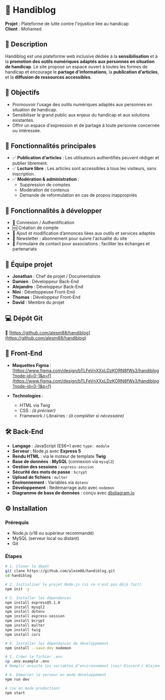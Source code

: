 # 🧠 Handiblog

**Projet** : Plateforme de lutte contre l'injustice liée au handicap  
**Client** : Mohamed  

## 📝 Description

Handiblog est une plateforme web inclusive dédiée à la **sensibilisation** et à la **promotion des outils numériques adaptés aux personnes en situation de handicap**. Le site propose un espace ouvert à toutes les formes de handicap et encourage le **partage d'informations**, la **publication d’articles**, et la **diffusion de ressources accessibles**.

## 🎯 Objectifs

- Promouvoir l’usage des outils numériques adaptés aux personnes en situation de handicap.
- Sensibiliser le grand public aux enjeux du handicap et aux solutions existantes.
- Offrir un espace d'expression et de partage à toute personne concernée ou intéressée.

## 🚀 Fonctionnalités principales

- ✅ **Publication d’articles** : Les utilisateurs authentifiés peuvent rédiger et publier librement.
- ✅ **Lecture libre** : Les articles sont accessibles à tous les visiteurs, sans inscription.
- ✅ **Modération & administration** :
  - Suppression de comptes
  - Modération de contenus
  - Demande de reformulation en cas de propos inappropriés

## 🔧 Fonctionnalités à développer

- 🔐 Connexion / Authentification
- 🆕 Création de compte
- 📢 Ajout et modification d’annonces liées aux outils et services adaptés
- 📰 Newsletter : abonnement pour suivre l'actualité du site
- 🧩 Formulaire de contact pour associations : faciliter les échanges et partenariats

## 👥 Équipe projet

- **Jonathan** : Chef de projet / Documentaliste  
- **Damien** : Développeur Back-End  
- **Alejandro** : Développeur Back-End  
- **Nini** : Développeuse Front-End  
- **Thomas** : Développeur Front-End  
- **David** : Membre du projet

## 💻 Dépôt Git

📁 [https://github.com/alesm88/handiblog](https://github.com/alesm88/handiblog)

## 🎨 Front-End

- **Maquettes Figma** :  
  [https://www.figma.com/design/bTLFeVnXXxLDzKORN8fWs3/handiblog?node-id=0-1&p=f](https://www.figma.com/design/bTLFeVnXXxLDzKORN8fWs3/handiblog?node-id=0-1&p=f)

- **Technologies** :
  - HTML via Twig
  - CSS : *(à préciser)*
  - Framework / Librairies : *(à compléter si nécessaire)*

## 🛠️ Back-End

- **Langage** : JavaScript (ES6+) avec `type: module`
- **Serveur** : Node.js avec **Express 5**
- **Rendu HTML** : via le moteur de template **Twig**
- **Base de données** : **MySQL** (connexion via `mysql2`)
- **Gestion des sessions** : `express-session`
- **Sécurité des mots de passe** : `bcrypt`
- **Upload de fichiers** : `multer`
- **Environnement** : Variables via `dotenv`
- **Développement** : Redémarrage auto avec `nodemon`
- **Diagramme de base de données** : conçu avec [dbdiagram.io](https://dbdiagram.io)

## ⚙️ Installation

### Prérequis

- Node.js (v18 ou supérieur recommandé)
- MySQL (serveur local ou distant)
- Git

### Étapes

```bash
# 1. Cloner le dépôt
git clone https://github.com/alesm88/handiblog.git
cd handiblog

# 2. Initialiser le projet Node.js (si ce n'est pas déjà fait)
npm init -y

# 3. Installer les dépendances
npm install express@5.1.0
npm install mysql2
npm install dotenv
npm install express-session
npm install bcrypt
npm install multer
npm install twig
npm install cors

# 4. Installer les dépendances de développement
npm install --save-dev nodemon

# 5. Créer le fichier .env
cp .env.example .env
# Remplir ensuite les variables d’environnement (voir Discord / Alejandro)

# 6. Démarrer le serveur en mode développement
npm run dev

# (ou en mode production)
npm start

